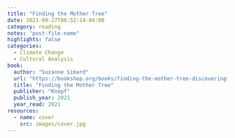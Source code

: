```yaml
---
title: "Finding the Mother Tree"
date: 2021-09-27T06:52:14-04:00
category: reading
notes: "post-file-name"
highlights: false
categories:
  - Climate Change
  - Cultural Analysis
book:
  author: "Suzanne Simard"
  url: "https://bookshop.org/books/finding-the-mother-tree-discovering-the-wisdom-of-the-forest-9780593459423/9780525656098"
  title: "Finding the Mother Tree"
  publisher: "Knopf"
  publish_year: 2021
  year_read: 2021
resources:
  - name: cover
    src: images/cover.jpg
---
```


